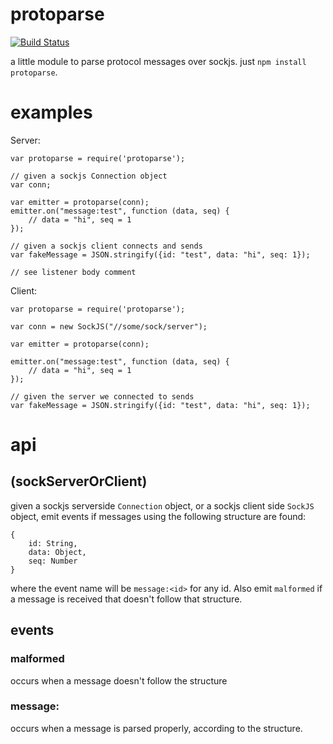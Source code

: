 # protoparse

[![Build Status](https://travis-ci.org/bengreenier/protoparse.svg?branch=master)](https://travis-ci.org/bengreenier/protoparse)

a little module to parse protocol messages over sockjs. just `npm install protoparse`.

# examples

Server:
```
var protoparse = require('protoparse');

// given a sockjs Connection object
var conn;

var emitter = protoparse(conn);
emitter.on("message:test", function (data, seq) {
	// data = "hi", seq = 1
});

// given a sockjs client connects and sends
var fakeMessage = JSON.stringify({id: "test", data: "hi", seq: 1});

// see listener body comment
```

Client:
```
var protoparse = require('protoparse');

var conn = new SockJS("//some/sock/server");

var emitter = protoparse(conn);

emitter.on("message:test", function (data, seq) {
	// data = "hi", seq = 1
});

// given the server we connected to sends
var fakeMessage = JSON.stringify({id: "test", data: "hi", seq: 1});
```

# api

## (sockServerOrClient)

given a sockjs serverside `Connection` object, or a sockjs client side `SockJS` object, emit events if messages using the following structure are found:
```
{
	id: String,
	data: Object,
	seq: Number
}
```
where the event name will be `message:<id>` for any id. Also emit `malformed` if a message is received that doesn't follow that structure.

## events

### malformed

occurs when a message doesn't follow the structure

### message:<id>

occurs when a message is parsed properly, according to the structure.